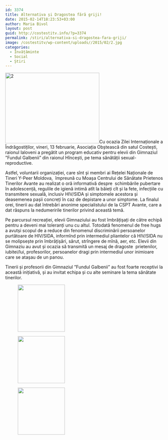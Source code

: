 ```yaml
---
id: 3374
title: Alternativa și Dragostea fără griji!
date: 2015-02-14T18:23:53+03:00
author: Maria Bivol
layout: post
guid: http://costestitv.info/?p=3374
permalink: /stiri/alternativa-si-dragostea-fara-griji/
image: /costestitv/wp-content/uploads//2015/02/2.jpg
categories:
  - Învățăminte
  - Social
  - Știri
---
```

[<img class="alignleft size-medium wp-image-3375" src="/costestitv/wp-content/uploads//2015/02/2-300x225.jpg" alt="2" width="300" height="225" srcset="http://costestitv.ddev.local/costestitv/wp-content/uploads//2015/02/2-300x225.jpg 300w, http://costestitv.ddev.local/costestitv/wp-content/uploads//2015/02/2.jpg 1024w, http://costestitv.ddev.local/costestitv/wp-content/uploads//2015/02/2-45x35.jpg 45w" sizes="(max-width: 300px) 100vw, 300px" />](/costestitv/wp-content/uploads//2015/02/2.jpg)Cu ocazia Zilei Internaționale a Îndrăgostiților, vineri, 13 februarie, Asociația Obștească din satul Costești, raionul Ialoveni a pregătit un program educativ pentru elevii din Gimnaziul ”Fundul Galbenii” din raionul Hîncești, pe tema sănătății sexual-reproductive.

Astfel, voluntarii organizației, care sînt și membri ai Rețelei Naționale de Tineri Y-Peer Moldova,  împreună cu Moașa Centrului de Sănătate Prietenos Tinerilor Avante au realizat o oră informativă despre  schimbările pubertare în adolescență, regulile de igienă intimă atît la băieți cît și la fete, infecțiile cu transmitere sexuală, inclusiv HIV/SIDA și simptomele acestora și deasemenea pașii concreți în caz de depistare a unor simptome. La finalul orei, tinerii au dat întrebări anonime specialistului de la CSPT Avante, care a dat răspuns la nedumeririle tinerilor privind această temă.

Pe parcursul recreației, elevii Gimnaziului au fost îmbrățișați de către echipă pentru a deveni mai toleranți unu cu altul. Totodată fenomenul de free hugs a avutși scopul de a reduce din fenomenul discriminării persoanelor purtătoare de HIV/SIDA, informînd prin intermediul pliantelor că HIV/SIDA nu se molipsește prin îmbrățișări, sărut, strîngere de mînă, aer, etc. Elevii din Gimnaziu au avut și ocazia să transmită un mesaj de dragoste  prietenilor, iubitei/lui, profesorilor, persoanelor dragi prin intermediul unor inimioare care se atașau de un panou.

Tinerii și profesorii din Gimnaziul ”Fundul Galbenii” au fost foarte receptivi la această inițiativă, și au invitat echipa și cu alte seminare la tema sănătate tinerilor.

<div id='gallery-22' class='gallery galleryid-3374 gallery-columns-3 gallery-size-thumbnail'>
  <figure class='gallery-item'> 
  
  <div class='gallery-icon landscape'>
    <a href='http://costestitv.ddev.local/stiri/alternativa-si-dragostea-fara-griji/attachment/12/'><img width="150" height="150" src="http://costestitv.ddev.local/costestitv/wp-content/uploads//2015/02/12-150x150.jpg" class="attachment-thumbnail size-thumbnail" alt="" /></a>
  </div></figure><figure class='gallery-item'> 
  
  <div class='gallery-icon landscape'>
    <a href='http://costestitv.ddev.local/stiri/alternativa-si-dragostea-fara-griji/attachment/21/'><img width="150" height="150" src="http://costestitv.ddev.local/costestitv/wp-content/uploads//2015/02/21-150x150.jpg" class="attachment-thumbnail size-thumbnail" alt="" /></a>
  </div></figure><figure class='gallery-item'> 
  
  <div class='gallery-icon landscape'>
    <a href='http://costestitv.ddev.local/stiri/alternativa-si-dragostea-fara-griji/attachment/22/'><img width="150" height="150" src="http://costestitv.ddev.local/costestitv/wp-content/uploads//2015/02/22-150x150.jpg" class="attachment-thumbnail size-thumbnail" alt="" /></a>
  </div></figure>
</div>